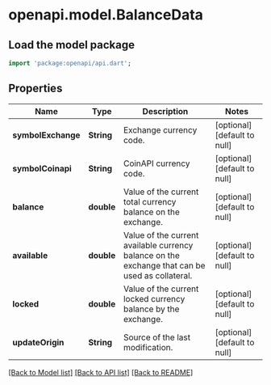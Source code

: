 # openapi.model.BalanceData

## Load the model package
```dart
import 'package:openapi/api.dart';
```

## Properties
Name | Type | Description | Notes
------------ | ------------- | ------------- | -------------
**symbolExchange** | **String** | Exchange currency code. | [optional] [default to null]
**symbolCoinapi** | **String** | CoinAPI currency code. | [optional] [default to null]
**balance** | **double** | Value of the current total currency balance on the exchange. | [optional] [default to null]
**available** | **double** | Value of the current available currency balance on the exchange that can be used as collateral. | [optional] [default to null]
**locked** | **double** | Value of the current locked currency balance by the exchange. | [optional] [default to null]
**updateOrigin** | **String** | Source of the last modification.  | [optional] [default to null]

[[Back to Model list]](../README.md#documentation-for-models) [[Back to API list]](../README.md#documentation-for-api-endpoints) [[Back to README]](../README.md)


